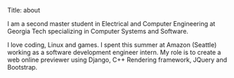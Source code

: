 Title: about

I am a second master student in Electrical and Computer Engineering at Georgia Tech specializing in Computer Systems and Software. 

I love coding, Linux and games. I spent this summer at Amazon (Seattle) working as a software development engineer intern. My role is to create a web online previewer using Django, C++ Rendering framework, JQuery and Bootstrap.

